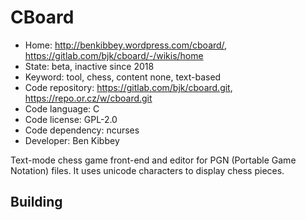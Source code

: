 # CBoard

- Home: http://benkibbey.wordpress.com/cboard/, https://gitlab.com/bjk/cboard/-/wikis/home
- State: beta, inactive since 2018
- Keyword: tool, chess, content none, text-based
- Code repository: https://gitlab.com/bjk/cboard.git, https://repo.or.cz/w/cboard.git
- Code language: C
- Code license: GPL-2.0
- Code dependency: ncurses
- Developer: Ben Kibbey

Text-mode chess game front-end and editor for PGN (Portable Game Notation) files. It uses unicode characters to display chess pieces.

## Building
